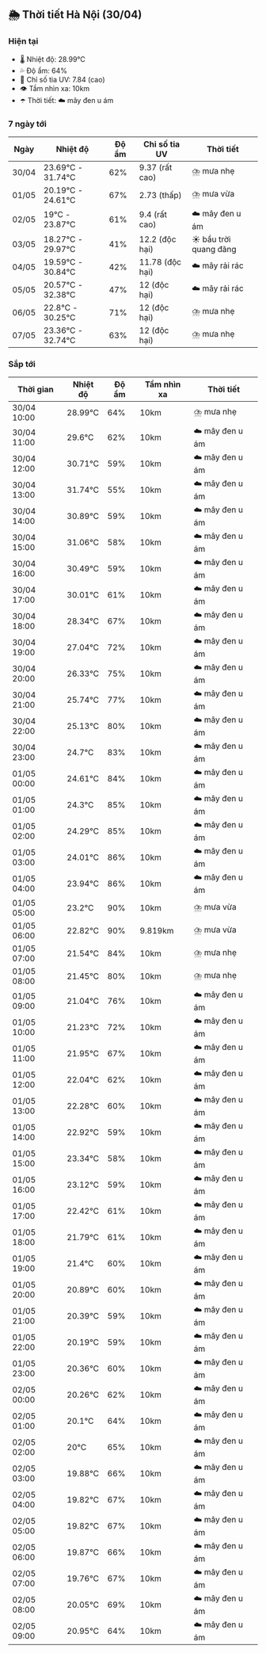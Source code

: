 ## 🌦️ Thời tiết Hà Nội (30/04)

### Hiện tại

- 🌡️ Nhiệt độ: 28.99℃
- 💦 Độ ẩm: 64%
- 🌟 Chỉ số tia UV: 7.84 (cao)
- 👁️ Tầm nhìn xa: 10km
- ☂️ Thời tiết: ☁️ mây đen u ám

### 7 ngày tới

| Ngày | Nhiệt độ | Độ ẩm | Chỉ số tia UV | Thời tiết |
| --- | --- | --- | --- | --- |
| 30/04 | 23.69℃ - 31.74℃ | 62% | 9.37 (rất cao) | ⛈️ mưa nhẹ |
| 01/05 | 20.19℃ - 24.61℃ | 67% | 2.73 (thấp) | ⛈️ mưa vừa |
| 02/05 | 19℃ - 23.87℃ | 61% | 9.4 (rất cao) | ☁️ mây đen u ám |
| 03/05 | 18.27℃ - 29.97℃ | 41% | 12.2 (độc hại) | ☀️ bầu trời quang đãng |
| 04/05 | 19.59℃ - 30.84℃ | 42% | 11.78 (độc hại) | ☁️ mây rải rác |
| 05/05 | 20.57℃ - 32.38℃ | 47% | 12 (độc hại) | ☁️ mây rải rác |
| 06/05 | 22.8℃ - 30.25℃ | 71% | 12 (độc hại) | ⛈️ mưa nhẹ |
| 07/05 | 23.36℃ - 32.74℃ | 63% | 12 (độc hại) | ⛈️ mưa nhẹ |

### Sắp tới

| Thời gian | Nhiệt độ | Độ ẩm | Tầm nhìn xa | Thời tiết |
| --- | --- | --- | --- | --- |
| 30/04 10:00 | 28.99℃ | 64% | 10km | ⛈️ mưa nhẹ |
| 30/04 11:00 | 29.6℃ | 62% | 10km | ☁️ mây đen u ám |
| 30/04 12:00 | 30.71℃ | 59% | 10km | ☁️ mây đen u ám |
| 30/04 13:00 | 31.74℃ | 55% | 10km | ☁️ mây đen u ám |
| 30/04 14:00 | 30.89℃ | 59% | 10km | ☁️ mây đen u ám |
| 30/04 15:00 | 31.06℃ | 58% | 10km | ☁️ mây đen u ám |
| 30/04 16:00 | 30.49℃ | 59% | 10km | ☁️ mây đen u ám |
| 30/04 17:00 | 30.01℃ | 61% | 10km | ☁️ mây đen u ám |
| 30/04 18:00 | 28.34℃ | 67% | 10km | ☁️ mây đen u ám |
| 30/04 19:00 | 27.04℃ | 72% | 10km | ☁️ mây đen u ám |
| 30/04 20:00 | 26.33℃ | 75% | 10km | ☁️ mây đen u ám |
| 30/04 21:00 | 25.74℃ | 77% | 10km | ☁️ mây đen u ám |
| 30/04 22:00 | 25.13℃ | 80% | 10km | ☁️ mây đen u ám |
| 30/04 23:00 | 24.7℃ | 83% | 10km | ☁️ mây đen u ám |
| 01/05 00:00 | 24.61℃ | 84% | 10km | ☁️ mây đen u ám |
| 01/05 01:00 | 24.3℃ | 85% | 10km | ☁️ mây đen u ám |
| 01/05 02:00 | 24.29℃ | 85% | 10km | ☁️ mây đen u ám |
| 01/05 03:00 | 24.01℃ | 86% | 10km | ☁️ mây đen u ám |
| 01/05 04:00 | 23.94℃ | 86% | 10km | ☁️ mây đen u ám |
| 01/05 05:00 | 23.2℃ | 90% | 10km | ⛈️ mưa vừa |
| 01/05 06:00 | 22.82℃ | 90% | 9.819km | ⛈️ mưa vừa |
| 01/05 07:00 | 21.54℃ | 84% | 10km | ⛈️ mưa nhẹ |
| 01/05 08:00 | 21.45℃ | 80% | 10km | ⛈️ mưa nhẹ |
| 01/05 09:00 | 21.04℃ | 76% | 10km | ☁️ mây đen u ám |
| 01/05 10:00 | 21.23℃ | 72% | 10km | ☁️ mây đen u ám |
| 01/05 11:00 | 21.95℃ | 67% | 10km | ☁️ mây đen u ám |
| 01/05 12:00 | 22.04℃ | 62% | 10km | ☁️ mây đen u ám |
| 01/05 13:00 | 22.28℃ | 60% | 10km | ☁️ mây đen u ám |
| 01/05 14:00 | 22.92℃ | 59% | 10km | ☁️ mây đen u ám |
| 01/05 15:00 | 23.34℃ | 58% | 10km | ☁️ mây đen u ám |
| 01/05 16:00 | 23.12℃ | 59% | 10km | ☁️ mây đen u ám |
| 01/05 17:00 | 22.42℃ | 61% | 10km | ☁️ mây đen u ám |
| 01/05 18:00 | 21.79℃ | 61% | 10km | ☁️ mây đen u ám |
| 01/05 19:00 | 21.4℃ | 60% | 10km | ☁️ mây đen u ám |
| 01/05 20:00 | 20.89℃ | 60% | 10km | ☁️ mây đen u ám |
| 01/05 21:00 | 20.39℃ | 59% | 10km | ☁️ mây đen u ám |
| 01/05 22:00 | 20.19℃ | 59% | 10km | ☁️ mây đen u ám |
| 01/05 23:00 | 20.36℃ | 60% | 10km | ☁️ mây đen u ám |
| 02/05 00:00 | 20.26℃ | 62% | 10km | ☁️ mây đen u ám |
| 02/05 01:00 | 20.1℃ | 64% | 10km | ☁️ mây đen u ám |
| 02/05 02:00 | 20℃ | 65% | 10km | ☁️ mây đen u ám |
| 02/05 03:00 | 19.88℃ | 66% | 10km | ☁️ mây đen u ám |
| 02/05 04:00 | 19.82℃ | 67% | 10km | ☁️ mây đen u ám |
| 02/05 05:00 | 19.82℃ | 67% | 10km | ☁️ mây đen u ám |
| 02/05 06:00 | 19.87℃ | 66% | 10km | ☁️ mây đen u ám |
| 02/05 07:00 | 19.76℃ | 67% | 10km | ☁️ mây đen u ám |
| 02/05 08:00 | 20.05℃ | 69% | 10km | ☁️ mây đen u ám |
| 02/05 09:00 | 20.95℃ | 64% | 10km | ☁️ mây đen u ám |
